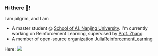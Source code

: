 ### Hi there 👋!

I am pilgrim, and I am
- A master student @ [School of AI, Nanjing University](https://ai.nju.edu.cn). I'm currently working on Reinforcement Learning, supervised by [Prof. Zhang](https://ai.nju.edu.cn/zhangzongzhang/)
- A member of open-source organization [JuliaReinforcementLearning](https://github.com/JuliaReinforcementLearning)

Here:
[![](https://img.shields.io/badge/blog-@pilgrimygy-green.svg)](https://pilgrimygy.github.io)
<!--
**pilgrimygy/Pilgrimygy** is a ✨ _special_ ✨ repository because its `README.md` (this file) appears on your GitHub profile.

Here are some ideas to get you started:

- 🔭 I’m currently working on ...
- 🌱 I’m currently learning ...
- 👯 I’m looking to collaborate on ...
- 🤔 I’m looking for help with ...
- 💬 Ask me about ...
- 📫 How to reach me: ...
- 😄 Pronouns: ...
- ⚡ Fun fact: ...
-->
